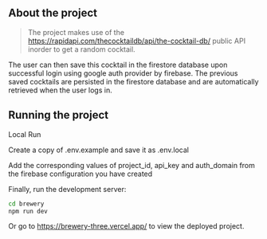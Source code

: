 ## About the project

> The project makes use of the https://rapidapi.com/thecocktaildb/api/the-cocktail-db/ public API inorder to get a random cocktail.

The user can then save this cocktail in the firestore database upon successful login using google auth provider by firebase.
The previous saved cocktails are persisted in the firestore database and are automatically retrieved when the user logs in.

## Running the project

Local Run

Create a copy of .env.example and save it as .env.local

Add the corresponding values of project_id, api_key and auth_domain from the firebase configuration you have created

Finally, run the development server:

```bash
cd brewery
npm run dev
```

Or go to https://brewery-three.vercel.app/ to view the deployed project.
